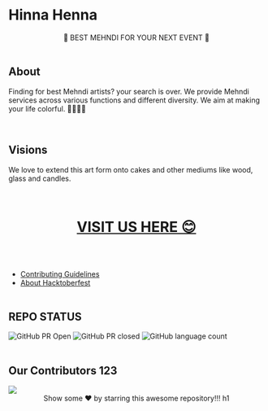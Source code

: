 # Hinna Henna 

<!-- <img width ="600" src="https://webneel.com/daily/sites/default/files/images/daily/11-2015/1-bridal-mehndi-designs-simple.jpg">s -->
<div  align="center"> 🌹 BEST MEHNDI FOR YOUR NEXT EVENT 🌹 </div>

<br>

## About
<p> Finding for best Mehndi artists? your search is over. We provide Mehndi services across various functions and different diversity. We aim at making your life colorful. 🧡🧡🧡🧡 </p>
<br>

## Visions 
 We love to extend this art form onto cakes and other mediums like wood, glass and candles.

<br>

<div align="center"> 
     <a href= "https://hinna-henna.vercel.app/">
       <h1> VISIT US HERE 😊 </h1> </a>

  </div>

<br><br>

-   <a href= "https://github.com/MitAbhay/hinna-henna/blob/main/Contributing.md">Contributing Guidelines</a>
-   <a href= "https://github.com/MitAbhay/hinna-henna/blob/main/Hacktoberfest.md">About Hacktoberfest</a>
<br><br>

## REPO STATUS
![GitHub PR Open](https://img.shields.io/github/issues-pr/MitAbhay/hinna-henna?style=for-the-badge&color=aqua)
![GitHub PR closed](https://img.shields.io/github/issues-pr-closed-raw/MitAbhay/hinna-henna?style=for-the-badge&color=blue)
![GitHub language count](https://img.shields.io/github/languages/count/MitAbhay/hinna-henna?style=for-the-badge&color=brightgreen)
<br><br>
## Our Contributors 123
<a href="https://github.com/MitAbhay/hinna-henna/graphs/contributors">
  <img src="https://contrib.rocks/image?repo=MitAbhay/hinna-henna" />
</a>

<br>
<div align="center">
Show some ❤️ by starring this awesome repository!!!
h1
</div>

